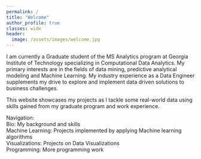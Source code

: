 ```yaml
---
permalink: /
title: "Welcome"
author_profile: true
classes: wide
header:
  image: /assets/images/welcome.jpg
---
```



I am currently a Graduate student of the MS Analytics program at Georgia Institute of Technology specializing in Computational Data Analytics. My primary interests are in the fields of data mining, predictive analytical modeling and Machine Learning. My industry experience as a Data Engineer supplements my drive to explore and implement data driven solutions to business challenges. 

This website showcases my projects as I tackle some real-world data using skills gained from my graduate program and work experience.  


Navigation:  
Bio: My background and skills  
Machine Learning: Projects implemented by applying Machine learning algorithms  
Visualizations: Projects on Data Visualizations  
Programming: More programming work
